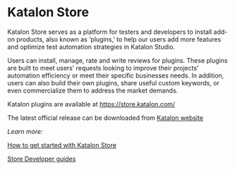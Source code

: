 # Katalon Store

Katalon Store serves as a platform for testers and developers to install add-on products, also known as ‘plugins,’ to help our users add more features and optimize test automation strategies in Katalon Studio. 

Users can install, manage, rate and write reviews for plugins. These plugins are built to meet users’ requests looking to improve their projects’ automation efficiency or meet their specific businesses needs. In addition, users can also build their own plugins, share useful custom keywords, or even commercialize them to address the market demands.

Katalon plugins are available at https://store.katalon.com/

The latest official release can be downloaded from [Katalon website](https://www.katalon.com/)

_Learn more:_

[How to get started with Katalon Store](https://docs.katalon.com/katalon-store/docs/user/getting-started.html)

[Store Developer guides](https://docs.katalon.com/katalon-store/docs/publisher/create-plugin.html)
